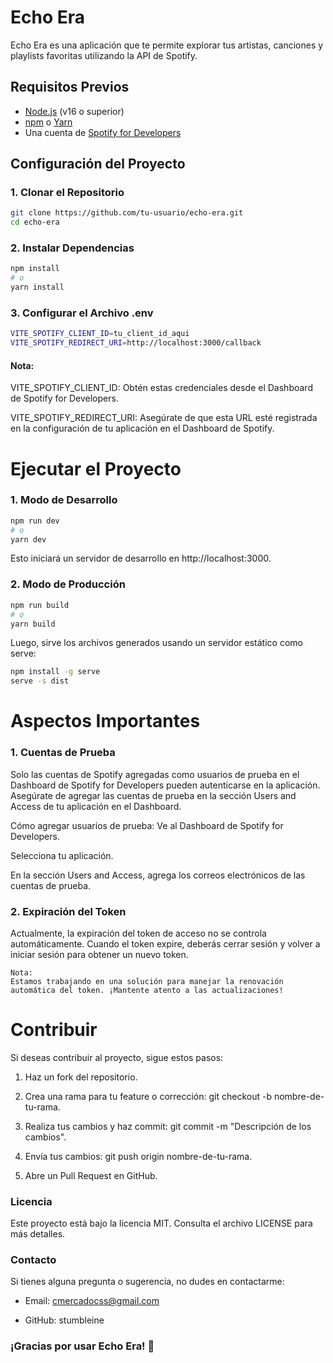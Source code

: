 # Echo Era

Echo Era es una aplicación que te permite explorar tus artistas, canciones y playlists favoritas utilizando la API de Spotify.

## Requisitos Previos

- [Node.js](https://nodejs.org/) (v16 o superior)
- [npm](https://www.npmjs.com/) o [Yarn](https://yarnpkg.com/)
- Una cuenta de [Spotify for Developers](https://developer.spotify.com/)

## Configuración del Proyecto

### 1. Clonar el Repositorio

```bash
git clone https://github.com/tu-usuario/echo-era.git
cd echo-era
```

### 2. Instalar Dependencias

```bash
npm install
# o
yarn install
```

### 3. Configurar el Archivo .env

```bash
VITE_SPOTIFY_CLIENT_ID=tu_client_id_aqui
VITE_SPOTIFY_REDIRECT_URI=http://localhost:3000/callback
```

#### Nota:

VITE_SPOTIFY_CLIENT_ID: Obtén estas credenciales desde el Dashboard de Spotify for Developers.

VITE_SPOTIFY_REDIRECT_URI: Asegúrate de que esta URL esté registrada en la configuración de tu aplicación en el Dashboard de Spotify.

# Ejecutar el Proyecto

### 1. Modo de Desarrollo

```bash
npm run dev
# o
yarn dev
```

Esto iniciará un servidor de desarrollo en http://localhost:3000.

### 2. Modo de Producción

```bash
npm run build
# o
yarn build
```

Luego, sirve los archivos generados usando un servidor estático como serve:

```bash
npm install -g serve
serve -s dist
```

# Aspectos Importantes

### 1. Cuentas de Prueba

Solo las cuentas de Spotify agregadas como usuarios de prueba en el Dashboard de Spotify for Developers pueden autenticarse en la aplicación. Asegúrate de agregar las cuentas de prueba en la sección Users and Access de tu aplicación en el Dashboard.

Cómo agregar usuarios de prueba:
Ve al Dashboard de Spotify for Developers.

Selecciona tu aplicación.

En la sección Users and Access, agrega los correos electrónicos de las cuentas de prueba.

### 2. Expiración del Token

Actualmente, la expiración del token de acceso no se controla automáticamente. Cuando el token expire, deberás cerrar sesión y volver a iniciar sesión para obtener un nuevo token.

```
Nota:
Estamos trabajando en una solución para manejar la renovación automática del token. ¡Mantente atento a las actualizaciones!
```

# Contribuir

Si deseas contribuir al proyecto, sigue estos pasos:

1. Haz un fork del repositorio.

2. Crea una rama para tu feature o corrección: git checkout -b nombre-de-tu-rama.

3. Realiza tus cambios y haz commit: git commit -m "Descripción de los cambios".

4. Envía tus cambios: git push origin nombre-de-tu-rama.

5. Abre un Pull Request en GitHub.

### Licencia

Este proyecto está bajo la licencia MIT. Consulta el archivo LICENSE para más detalles.

### Contacto

Si tienes alguna pregunta o sugerencia, no dudes en contactarme:

- Email: cmercadocss@gmail.com

- GitHub: stumbleine

### ¡Gracias por usar Echo Era! 🎵
